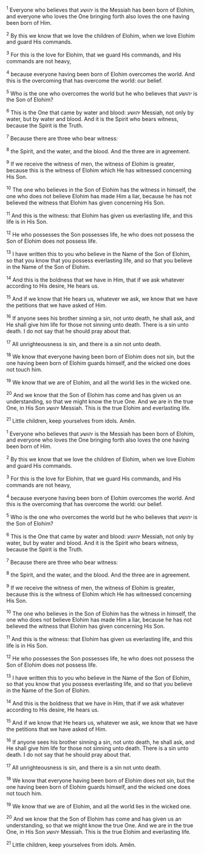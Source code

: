 <sup>1</sup> Everyone who believes that יהושע is the Messiah has been born of Elohim, and everyone who loves the One bringing forth also loves the one having been born of Him.

<sup>2</sup> By this we know that we love the children of Elohim, when we love Elohim and guard His commands.

<sup>3</sup> For this is the love for Elohim, that we guard His commands, and His commands are not heavy,

<sup>4</sup> because everyone having been born of Elohim overcomes the world. And this is the overcoming that has overcome the world: our belief.

<sup>5</sup> Who is the one who overcomes the world but he who believes that יהושע is the Son of Elohim?

<sup>6</sup> This is the One that came by water and blood: יהושע Messiah, not only by water, but by water and blood. And it is the Spirit who bears witness, because the Spirit is the Truth.

<sup>7</sup> Because there are three who bear witness:

<sup>8</sup> the Spirit, and the water, and the blood. And the three are in agreement.

<sup>9</sup> If we receive the witness of men, the witness of Elohim is greater, because this is the witness of Elohim which He has witnessed concerning His Son.

<sup>10</sup> The one who believes in the Son of Elohim has the witness in himself, the one who does not believe Elohim has made Him a liar, because he has not believed the witness that Elohim has given concerning His Son.

<sup>11</sup> And this is the witness: that Elohim has given us everlasting life, and this life is in His Son.

<sup>12</sup> He who possesses the Son possesses life, he who does not possess the Son of Elohim does not possess life.

<sup>13</sup> I have written this to you who believe in the Name of the Son of Elohim, so that you know that you possess everlasting life, and so that you believe in the Name of the Son of Elohim.

<sup>14</sup> And this is the boldness that we have in Him, that if we ask whatever according to His desire, He hears us.

<sup>15</sup> And if we know that He hears us, whatever we ask, we know that we have the petitions that we have asked of Him.

<sup>16</sup> If anyone sees his brother sinning a sin, not unto death, he shall ask, and He shall give him life for those not sinning unto death. There is a sin unto death. I do not say that he should pray about that.

<sup>17</sup> All unrighteousness is sin, and there is a sin not unto death.

<sup>18</sup> We know that everyone having been born of Elohim does not sin, but the one having been born of Elohim guards himself, and the wicked one does not touch him.

<sup>19</sup> We know that we are of Elohim, and all the world lies in the wicked one.

<sup>20</sup> And we know that the Son of Elohim has come and has given us an understanding, so that we might know the true One. And we are in the true One, in His Son יהושע Messiah. This is the true Elohim and everlasting life.

<sup>21</sup> Little children, keep yourselves from idols. Amĕn.

<sup>1</sup> Everyone who believes that יהושע is the Messiah has been born of Elohim, and everyone who loves the One bringing forth also loves the one having been born of Him.

<sup>2</sup> By this we know that we love the children of Elohim, when we love Elohim and guard His commands.

<sup>3</sup> For this is the love for Elohim, that we guard His commands, and His commands are not heavy,

<sup>4</sup> because everyone having been born of Elohim overcomes the world. And this is the overcoming that has overcome the world: our belief.

<sup>5</sup> Who is the one who overcomes the world but he who believes that יהושע is the Son of Elohim?

<sup>6</sup> This is the One that came by water and blood: יהושע Messiah, not only by water, but by water and blood. And it is the Spirit who bears witness, because the Spirit is the Truth.

<sup>7</sup> Because there are three who bear witness:

<sup>8</sup> the Spirit, and the water, and the blood. And the three are in agreement.

<sup>9</sup> If we receive the witness of men, the witness of Elohim is greater, because this is the witness of Elohim which He has witnessed concerning His Son.

<sup>10</sup> The one who believes in the Son of Elohim has the witness in himself, the one who does not believe Elohim has made Him a liar, because he has not believed the witness that Elohim has given concerning His Son.

<sup>11</sup> And this is the witness: that Elohim has given us everlasting life, and this life is in His Son.

<sup>12</sup> He who possesses the Son possesses life, he who does not possess the Son of Elohim does not possess life.

<sup>13</sup> I have written this to you who believe in the Name of the Son of Elohim, so that you know that you possess everlasting life, and so that you believe in the Name of the Son of Elohim.

<sup>14</sup> And this is the boldness that we have in Him, that if we ask whatever according to His desire, He hears us.

<sup>15</sup> And if we know that He hears us, whatever we ask, we know that we have the petitions that we have asked of Him.

<sup>16</sup> If anyone sees his brother sinning a sin, not unto death, he shall ask, and He shall give him life for those not sinning unto death. There is a sin unto death. I do not say that he should pray about that.

<sup>17</sup> All unrighteousness is sin, and there is a sin not unto death.

<sup>18</sup> We know that everyone having been born of Elohim does not sin, but the one having been born of Elohim guards himself, and the wicked one does not touch him.

<sup>19</sup> We know that we are of Elohim, and all the world lies in the wicked one.

<sup>20</sup> And we know that the Son of Elohim has come and has given us an understanding, so that we might know the true One. And we are in the true One, in His Son יהושע Messiah. This is the true Elohim and everlasting life.

<sup>21</sup> Little children, keep yourselves from idols. Amĕn.

